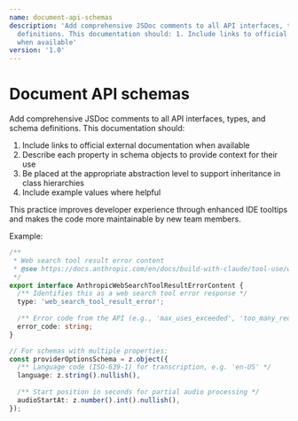 ```yaml
---
name: document-api-schemas
description: 'Add comprehensive JSDoc comments to all API interfaces, types, and schema
  definitions. This documentation should: 1. Include links to official external documentation
  when available'
version: '1.0'
---
```

# Document API schemas

Add comprehensive JSDoc comments to all API interfaces, types, and schema definitions. This documentation should:

1. Include links to official external documentation when available
2. Describe each property in schema objects to provide context for their use
3. Be placed at the appropriate abstraction level to support inheritance in class hierarchies
4. Include example values where helpful

This practice improves developer experience through enhanced IDE tooltips and makes the code more maintainable by new team members.

Example:

```typescript
/**
 * Web search tool result error content
 * @see https://docs.anthropic.com/en/docs/build-with-claude/tool-use/web-search-tool#errors
 */
export interface AnthropicWebSearchToolResultErrorContent {
  /** Identifies this as a web search tool error response */
  type: 'web_search_tool_result_error';
  
  /** Error code from the API (e.g., 'max_uses_exceeded', 'too_many_requests') */
  error_code: string;
}

// For schemas with multiple properties:
const providerOptionsSchema = z.object({
  /** Language code (ISO-639-1) for transcription, e.g. 'en-US' */
  language: z.string().nullish(),
  
  /** Start position in seconds for partial audio processing */
  audioStartAt: z.number().int().nullish(),
});
```
